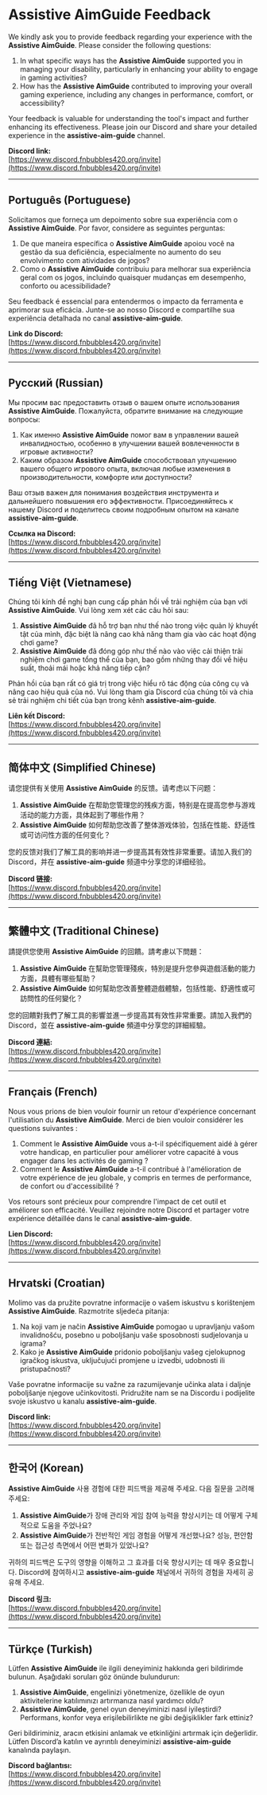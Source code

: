 # Assistive AimGuide Feedback

We kindly ask you to provide feedback regarding your experience with the **Assistive AimGuide**. Please consider the following questions:

1. In what specific ways has the **Assistive AimGuide** supported you in managing your disability, particularly in enhancing your ability to engage in gaming activities?
2. How has the **Assistive AimGuide** contributed to improving your overall gaming experience, including any changes in performance, comfort, or accessibility?

Your feedback is valuable for understanding the tool's impact and further enhancing its effectiveness. Please join our Discord and share your detailed experience in the **assistive-aim-guide** channel.

**Discord link:**  
[https://www.discord.fnbubbles420.org/invite](https://www.discord.fnbubbles420.org/invite)

---

## Português (Portuguese)

Solicitamos que forneça um depoimento sobre sua experiência com o **Assistive AimGuide**. Por favor, considere as seguintes perguntas:

1. De que maneira específica o **Assistive AimGuide** apoiou você na gestão da sua deficiência, especialmente no aumento do seu envolvimento com atividades de jogos?
2. Como o **Assistive AimGuide** contribuiu para melhorar sua experiência geral com os jogos, incluindo quaisquer mudanças em desempenho, conforto ou acessibilidade?

Seu feedback é essencial para entendermos o impacto da ferramenta e aprimorar sua eficácia. Junte-se ao nosso Discord e compartilhe sua experiência detalhada no canal **assistive-aim-guide**.

**Link do Discord:**  
[https://www.discord.fnbubbles420.org/invite](https://www.discord.fnbubbles420.org/invite)

---

## Русский (Russian)

Мы просим вас предоставить отзыв о вашем опыте использования **Assistive AimGuide**. Пожалуйста, обратите внимание на следующие вопросы:

1. Как именно **Assistive AimGuide** помог вам в управлении вашей инвалидностью, особенно в улучшении вашей вовлеченности в игровые активности?
2. Каким образом **Assistive AimGuide** способствовал улучшению вашего общего игрового опыта, включая любые изменения в производительности, комфорте или доступности?

Ваш отзыв важен для понимания воздействия инструмента и дальнейшего повышения его эффективности. Присоединяйтесь к нашему Discord и поделитесь своим подробным опытом на канале **assistive-aim-guide**.

**Ссылка на Discord:**  
[https://www.discord.fnbubbles420.org/invite](https://www.discord.fnbubbles420.org/invite)

---

## Tiếng Việt (Vietnamese)

Chúng tôi kính đề nghị bạn cung cấp phản hồi về trải nghiệm của bạn với **Assistive AimGuide**. Vui lòng xem xét các câu hỏi sau:

1. **Assistive AimGuide** đã hỗ trợ bạn như thế nào trong việc quản lý khuyết tật của mình, đặc biệt là nâng cao khả năng tham gia vào các hoạt động chơi game?
2. **Assistive AimGuide** đã đóng góp như thế nào vào việc cải thiện trải nghiệm chơi game tổng thể của bạn, bao gồm những thay đổi về hiệu suất, thoải mái hoặc khả năng tiếp cận?

Phản hồi của bạn rất có giá trị trong việc hiểu rõ tác động của công cụ và nâng cao hiệu quả của nó. Vui lòng tham gia Discord của chúng tôi và chia sẻ trải nghiệm chi tiết của bạn trong kênh **assistive-aim-guide**.

**Liên kết Discord:**  
[https://www.discord.fnbubbles420.org/invite](https://www.discord.fnbubbles420.org/invite)

---

## 简体中文 (Simplified Chinese)

请您提供有关使用 **Assistive AimGuide** 的反馈。请考虑以下问题：

1. **Assistive AimGuide** 在帮助您管理您的残疾方面，特别是在提高您参与游戏活动的能力方面，具体起到了哪些作用？
2. **Assistive AimGuide** 如何帮助您改善了整体游戏体验，包括在性能、舒适性或可访问性方面的任何变化？

您的反馈对我们了解工具的影响并进一步提高其有效性非常重要。请加入我们的 Discord，并在 **assistive-aim-guide** 频道中分享您的详细经验。

**Discord 链接:**  
[https://www.discord.fnbubbles420.org/invite](https://www.discord.fnbubbles420.org/invite)

---

## 繁體中文 (Traditional Chinese)

請提供您使用 **Assistive AimGuide** 的回饋。請考慮以下問題：

1. **Assistive AimGuide** 在幫助您管理殘疾，特別是提升您參與遊戲活動的能力方面，具體有哪些幫助？
2. **Assistive AimGuide** 如何幫助您改善整體遊戲體驗，包括性能、舒適性或可訪問性的任何變化？

您的回饋對我們了解工具的影響並進一步提高其有效性非常重要。請加入我們的 Discord，並在 **assistive-aim-guide** 頻道中分享您的詳細經驗。

**Discord 連結:**  
[https://www.discord.fnbubbles420.org/invite](https://www.discord.fnbubbles420.org/invite)

---

## Français (French)

Nous vous prions de bien vouloir fournir un retour d'expérience concernant l'utilisation du **Assistive AimGuide**. Merci de bien vouloir considérer les questions suivantes :

1. Comment le **Assistive AimGuide** vous a-t-il spécifiquement aidé à gérer votre handicap, en particulier pour améliorer votre capacité à vous engager dans les activités de gaming ?
2. Comment le **Assistive AimGuide** a-t-il contribué à l'amélioration de votre expérience de jeu globale, y compris en termes de performance, de confort ou d'accessibilité ?

Vos retours sont précieux pour comprendre l'impact de cet outil et améliorer son efficacité. Veuillez rejoindre notre Discord et partager votre expérience détaillée dans le canal **assistive-aim-guide**.

**Lien Discord:**  
[https://www.discord.fnbubbles420.org/invite](https://www.discord.fnbubbles420.org/invite)

---

## Hrvatski (Croatian)

Molimo vas da pružite povratne informacije o vašem iskustvu s korištenjem **Assistive AimGuide**. Razmotrite sljedeća pitanja:

1. Na koji vam je način **Assistive AimGuide** pomogao u upravljanju vašom invalidnošću, posebno u poboljšanju vaše sposobnosti sudjelovanja u igrama?
2. Kako je **Assistive AimGuide** pridonio poboljšanju vašeg cjelokupnog igračkog iskustva, uključujući promjene u izvedbi, udobnosti ili pristupačnosti?

Vaše povratne informacije su važne za razumijevanje učinka alata i daljnje poboljšanje njegove učinkovitosti. Pridružite nam se na Discordu i podijelite svoje iskustvo u kanalu **assistive-aim-guide**.

**Discord link:**  
[https://www.discord.fnbubbles420.org/invite](https://www.discord.fnbubbles420.org/invite)

---

## 한국어 (Korean)

**Assistive AimGuide** 사용 경험에 대한 피드백을 제공해 주세요. 다음 질문을 고려해 주세요:

1. **Assistive AimGuide**가 장애 관리와 게임 참여 능력을 향상시키는 데 어떻게 구체적으로 도움을 주었나요?
2. **Assistive AimGuide**가 전반적인 게임 경험을 어떻게 개선했나요? 성능, 편안함 또는 접근성 측면에서 어떤 변화가 있었나요?

귀하의 피드백은 도구의 영향을 이해하고 그 효과를 더욱 향상시키는 데 매우 중요합니다. Discord에 참여하시고 **assistive-aim-guide** 채널에서 귀하의 경험을 자세히 공유해 주세요.

**Discord 링크:**  
[https://www.discord.fnbubbles420.org/invite](https://www.discord.fnbubbles420.org/invite)

---

## Türkçe (Turkish)

Lütfen **Assistive AimGuide** ile ilgili deneyiminiz hakkında geri bildirimde bulunun. Aşağıdaki soruları göz önünde bulundurun:

1. **Assistive AimGuide**, engelinizi yönetmenize, özellikle de oyun aktivitelerine katılımınızı artırmanıza nasıl yardımcı oldu?
2. **Assistive AimGuide**, genel oyun deneyiminizi nasıl iyileştirdi? Performans, konfor veya erişilebilirlikte ne gibi değişiklikler fark ettiniz?

Geri bildiriminiz, aracın etkisini anlamak ve etkinliğini artırmak için değerlidir. Lütfen Discord’a katılın ve ayrıntılı deneyiminizi **assistive-aim-guide** kanalında paylaşın.

**Discord bağlantısı:**  
[https://www.discord.fnbubbles420.org/invite](https://www.discord.fnbubbles420.org/invite)
